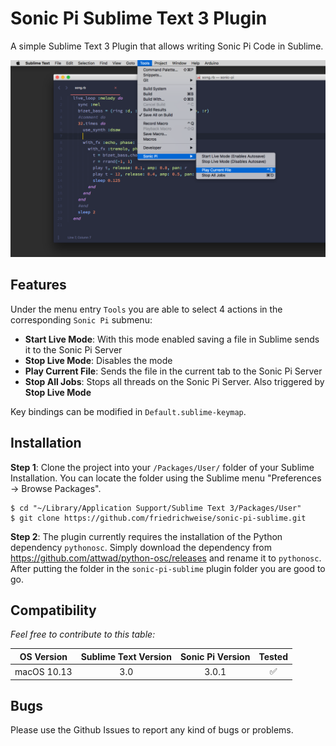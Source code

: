 # Sonic Pi Sublime Text 3 Plugin

A simple Sublime Text 3 Plugin that allows writing Sonic Pi Code in Sublime. 

<img src="screen.png" alt="screenshot"/>

## Features

Under the menu entry `Tools` you are able to select 4 actions in the corresponding `Sonic Pi` submenu:
* **Start Live Mode**: With this mode enabled saving a file in Sublime sends it to the Sonic Pi Server
* **Stop Live Mode**: Disables the mode
* **Play Current File**: Sends the file in the current tab to the Sonic Pi Server
* **Stop All Jobs**: Stops all threads on the Sonic Pi Server. Also triggered by **Stop Live Mode**

Key bindings can be modified in `Default.sublime-keymap`.

## Installation

**Step 1**: Clone the project into your `/Packages/User/` folder of your Sublime Installation. You can locate the folder using the Sublime menu "Preferences → Browse Packages".

```
$ cd "~/Library/Application Support/Sublime Text 3/Packages/User"
$ git clone https://github.com/friedrichweise/sonic-pi-sublime.git
```
**Step 2**: The plugin currently requires the installation of the Python dependency `pythonosc`. Simply download the dependency from <a href="https://github.com/attwad/python-osc/releases">https://github.com/attwad/python-osc/releases</a> and rename it to `pythonosc`. After putting the folder in the `sonic-pi-sublime` plugin folder you are good to go.

## Compatibility

*Feel free to contribute to this table:*

| OS Version | Sublime Text Version | Sonic Pi Version | Tested |
|:-:|:-:|:-:|:-:|
| macOS 10.13 | 3.0 | 3.0.1 | ✅ |


## Bugs
Please use the Github Issues to report any kind of bugs or problems.